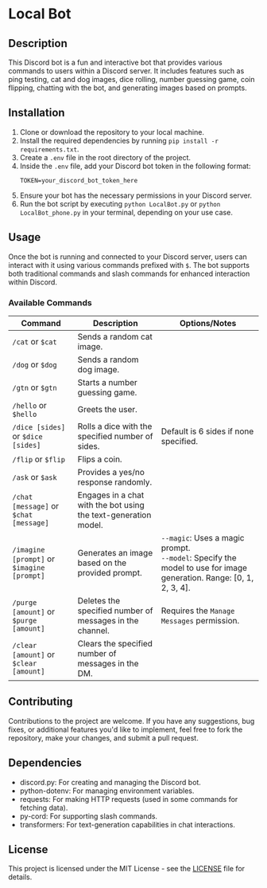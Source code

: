 # Local Bot

## Description
This Discord bot is a fun and interactive bot that provides various commands to users within a Discord server. It includes features such as ping testing, cat and dog images, dice rolling, number guessing game, coin flipping, chatting with the bot, and generating images based on prompts.

## Installation
1. Clone or download the repository to your local machine.
2. Install the required dependencies by running `pip install -r requirements.txt`.
3. Create a `.env` file in the root directory of the project.
4. Inside the `.env` file, add your Discord bot token in the following format:
    ```
    TOKEN=your_discord_bot_token_here
    ```
5. Ensure your bot has the necessary permissions in your Discord server.
6. Run the bot script by executing `python LocalBot.py` or `python LocalBot_phone.py` in your terminal, depending on your use case.

## Usage
Once the bot is running and connected to your Discord server, users can interact with it using various commands prefixed with `$`. The bot supports both traditional commands and slash commands for enhanced interaction within Discord.

### Available Commands

| Command                                    | Description                                                     | Options/Notes                                                                                                        |
| ------------------------------------------ | --------------------------------------------------------------- | -------------------------------------------------------------------------------------------------------------------- |
| `/cat` or `$cat`                           | Sends a random cat image.                                       |                                                                                                                      |
| `/dog` or `$dog`                           | Sends a random dog image.                                       |                                                                                                                      |
| `/gtn` or `$gtn`                           | Starts a number guessing game.                                  |                                                                                                                      |
| `/hello` or `$hello`                       | Greets the user.                                                |                                                                                                                      |
| `/dice [sides]` or `$dice [sides]`         | Rolls a dice with the specified number of sides.                | Default is 6 sides if none specified.                                                                                |
| `/flip` or `$flip`                         | Flips a coin.                                                   |                                                                                                                      |
| `/ask` or `$ask`                           | Provides a yes/no response randomly.                            |                                                                                                                      |
| `/chat [message]` or `$chat [message]`     | Engages in a chat with the bot using the text-generation model. |                                                                                                                      |
| `/imagine [prompt]` or `$imagine [prompt]` | Generates an image based on the provided prompt.                | `--magic`: Uses a magic prompt.<br>`--model`: Specify the model to use for image generation. Range: [0, 1, 2, 3, 4]. |
| `/purge [amount]` or `$purge [amount]`     | Deletes the specified number of messages in the channel.        | Requires the `Manage Messages` permission.                                                                           |
| `/clear [amount]` or `$clear [amount]`     | Clears the specified number of messages in the DM.              |                                                                                                                      |

## Contributing
Contributions to the project are welcome. If you have any suggestions, bug fixes, or additional features you'd like to implement, feel free to fork the repository, make your changes, and submit a pull request.

## Dependencies
- discord.py: For creating and managing the Discord bot.
- python-dotenv: For managing environment variables.
- requests: For making HTTP requests (used in some commands for fetching data).
- py-cord: For supporting slash commands.
- transformers: For text-generation capabilities in chat interactions.

## License
This project is licensed under the MIT License - see the [LICENSE](LICENSE) file for details.
